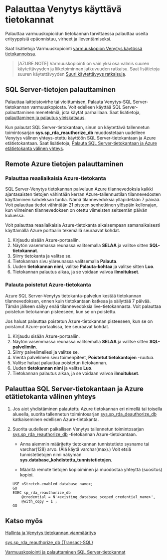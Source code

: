 <properties
    pageTitle="Palauttaa Venytys käytössä tietokannoissa | Microsoft Azure"
    description="Opettele palauttamaan Venytys\-käytössä tietokannoissa."
    services="sql-server-stretch-database"
    documentationCenter=""
    authors="douglaslMS"
    manager="jhubbard"
    editor=""/>

<tags
    ms.service="sql-server-stretch-database"
    ms.workload="data-management"
    ms.tgt_pltfrm="na"
    ms.devlang="na"
    ms.topic="article"
    ms.date="08/01/2016"
    ms.author="douglasl"/>

# <a name="restore-stretch-enabled-databases"></a>Palauttaa Venytys käyttävä tietokannat

Palauttaa varmuuskopioidun tietokannan tarvittaessa palauttaa useita erityyppisiä epäonnistuu, virheet ja lieventämiseksi.

Saat lisätietoja Varmuuskopiointi [varmuuskopion Venytys käytössä tietokannoissa](sql-server-stretch-database-backup.md).

>   [AZURE.NOTE] Varmuuskopiointi on vain yksi osa valmis suuren käytettävyyden ja liiketoiminnan jatkuvuuden ratkaisu. Saat lisätietoja suuren käytettävyyden [Suuri käytettävyys ratkaisuja](https://msdn.microsoft.com/library/ms190202.aspx).

## <a name="restore-your-sql-server-data"></a>SQL Server-tietojen palauttaminen
Palauttaa laitteistovirhe tai vioittumisen, Palauta Venytys\-SQL Server-tietokannan varmuuskopiosta. Voit edelleen käyttää SQL Server-palauttaminen menetelmiä, jota käytät parhaillaan. Saat lisätietoja, [palauttaminen ja palautus yleiskatsaus](https://msdn.microsoft.com/library/ms191253.aspx).

Kun palautat SQL Server-tietokantaan, sinun on käytettävä tallennetun toimintosarjan **sys.sp_rda_reauthorize_db** muodostetaan uudelleen Venytys välinen yhteys\-otettu käyttöön SQL Server-tietokantaan ja Azure etätietokantaan. Saat lisätietoja, [Palauta SQL Server-tietokantaan ja Azure etätietokanta välinen yhteys](#restore-the-connection-between-the-sql-server-database-and-the-remote-azure-database).

## <a name="restore-your-remote-azure-data"></a>Remote Azure tietojen palauttaminen

### <a name="recover-a-live-azure-database"></a>Palauttaa reaaliaikaisia Azure-tietokanta
SQL Server-Venytys tietokannan palveluun Azure tilannevedoksia kaikki ajantasaisten tietojen vähintään kerran Azure-tallennustilan tilannevedosten käyttäminen kahdeksan tuntia. Nämä tilannevedoksia ylläpidetään 7 päivää. Voit palauttaa tiedot vähintään 21 pisteen senhetkinen ylöspäin kellonajan, kun viimeinen tilannevedoksen on otettu viimeisten seitsemän päivän kuluessa.

Voit palauttaa reaaliaikaisia Azure-tietokanta aikaisempaan samanaikaisesti käyttämällä Azure portaalin tekemällä seuraavat kohdat.

1. Kirjaudu sisään Azure-portaaliin.
2. Näytön vasemmassa reunassa valitsemalla **SELAA** ja valitse sitten **SQL-tietokannat**.
3. Siirry tietokanta ja valitse se.
4. Tietokannan sivu yläreunassa valitsemalla **Palauta**.
5. Uuden **tietokannan nimi**, valitse **Palauta-kohtaa** ja valitse sitten **Luo**.
6. Tietokannan palautus alkaa, ja se voidaan valvoa **ilmoitukset**.

### <a name="recover-a-deleted-azure-database"></a>Palauta poistetut Azure-tietokanta
Azure SQL Server-Venytys tietokanta-palvelun kestää tietokannan tilannevedoksen, ennen kuin tietokantaan katkeaa ja säilyttää 7 päivää. Tämän jälkeen säilyy enää tilannevedoksia live-tietokannasta. Voit palauttaa poistetun tietokannan pisteeseen, kun se on poistettu.

Jos haluat palauttaa poistetun Azure-tietokannan pisteeseen, kun se on poistanut Azure-portaalissa, tee seuraavat kohdat.

1. Kirjaudu sisään Azure-portaaliin.
2. Näytön vasemmassa reunassa valitsemalla **SELAA** ja valitse sitten **SQL-palvelimiin**.
3. Siirry palvelimellesi ja valitse se.
4. Vieritä palvelimen sivu toimenpiteet, **Poistetut tietokantojen** -ruutua.
5. Valitse haluat palauttaa poistetun tietokannan.
5. Uuden **tietokannan nimi** ja valitse **Luo**.
6. Tietokannan palautus alkaa, ja se voidaan valvoa **ilmoitukset**.

## <a name="restore-the-connection-between-the-sql-server-database-and-the-remote-azure-database"></a>Palauttaa SQL Server-tietokantaan ja Azure etätietokanta välinen yhteys

1.  Jos aiot yhdistäminen palautettu Azure tietokannan eri nimellä tai toisella alueella, suorita tallennetun toimintosarjan [sys.sp_rda_deauthorize_db](https://msdn.microsoft.com/library/mt703716.aspx) katkaiseminen edellisen Azure-tietokanta.  

2.  Suorita uudelleen paikallisen Venytys tallennetun toimintosarjan [sys.sp_rda_reauthorize_db](https://msdn.microsoft.com/library/mt131016.aspx) \-tietokannan Azure-tietokantaan.  

    -   Anna aiemmin määritetty tietokannan tunnistetieto sysname tai varchar\(128\) arvo. \(Älä käytä varchar\(max\).\) Voit etsiä tunnistetietojen nimi näkymän **sys.database\_kohdistettu\_tunnistetietojen**.  

    -   Määritä remote tietojen kopioiminen ja muodostaa yhteyttä (suositus) kopioi.  

    ```tsql  
    USE <Stretch-enabled database name>;
    GO
    EXEC sp_rda_reauthorize_db
        @credential = N'<existing_database_scoped_credential_name>',
        @with_copy = 1 ;  
    GO
    ```  

## <a name="see-also"></a>Katso myös

[Hallinta ja Venytys tietokannan vianmääritys](sql-server-stretch-database-manage.md)

[sys.sp_rda_reauthorize_db (Transact-SQL)](https://msdn.microsoft.com/library/mt131016.aspx)

[Varmuuskopiointi ja palauttaminen SQL Server-tietokannat](https://msdn.microsoft.com/library/ms187048.aspx)
